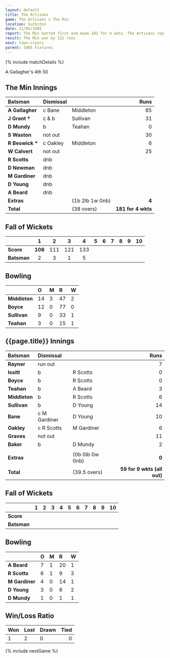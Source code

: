 ```yaml
---
layout: default
title: The Artisans
game: The Artisans v The Min
location: Surbiton
date: 11/05/1985
report: The Min batted first and made 181 for 4 wkts. The Artisans replied with 59 for 9 wkts (all out).
result: The Min won by 122 runs
next: town-cryers
parent: 1985 Fixtures
---
```


{% include matchDetails %}

A Gallagher's 4th 50

## The Min Innings

| Batsman | Dismissal |  | Runs |
|:---|:---|---|---:|
| **A Gallagher** | c Bane | Middleton | 85 | 
| **J Grant &#8224;** | c & b | Sullivan | 31 | 
| **D Mundy** | b | Teahan | 0 | 
| **S Waston** | not out |  | 30 | 
| **R Beswick &#42;** | c Oakley  | Middleton | 6 | 
| **W Calvert** | not out |  | 25 | 
| **R Scotts** | dnb |  |  |
| **D Newman** | dnb |  |  | 
| **M Gardiner** | dnb |  |  | 
| **D Young** | dnb |  |  | 
| **A Beard** | dnb |  |  | 
| **Extras** | | (1b 2lb 1w 0nb) | **4** | 
| **Total** | | (38 overs) | **181 for 4 wkts** | 

## Fall of Wickets

| | 1 | 2 | 3 | 4 | 5 | 6 | 7 | 8 | 9 | 10 |
|---|:---:|:---:|:---:|:---:|:---:|:---:|:---:|:---:|:---:|:---:|
| **Score** | **108** | 111 | 121 | 133 |  |  |  |  |  |  | 
| **Batsman** | 2 | 3 | 1 | 5 |  |  |  |  |  |  | 

## Bowling

| | O | M | R | W |
|---|:---|:---|:---|:---|
| **Middleton** | 14 | 3 | 47 | 2 | 
| **Boyce** | 12 | 0 | 77 | 0 | 
| **Sullivan** | 9 | 0 | 33 | 1 | 
| **Teahan** | 3 | 0 | 15 | 1 |
 
## {{page.title}} Innings

| Batsman | Dismissal |  | Runs |
|:---|:---|---|---:|
| **Rayner** | run out |  | 7 | 
| **Issitt** | b | R Scotts | 0 | 
| **Boyce** | b | R Scotts | 0 | 
| **Teahan** | b | A Beard | 3 | 
| **Middleton** | b | R Scotts | 6 | 
| **Sullivan** | b | D Young | 14 | 
| **Bane** | c M Gardiner | D Young | 10 | 
| **Oakley** | c R Scotts | M Gardiner | 6 | 
| **Graves** | not out |  | 11 | 
| **Baker** | b | D Mundy | 2 | 
|  |  |  |  |
| **Extras** | | (0b 0lb 0w 0nb) | **0** | 
| **Total** | | (39.5 overs) | **59 for 9 wkts (all out)** | 

## Fall of Wickets

| | 1 | 2 | 3 | 4 | 5 | 6 | 7 | 8 | 9 | 10 |
|---|:---:|:---:|:---:|:---:|:---:|:---:|:---:|:---:|:---:|:---:|
| **Score** |  |  |  |  |  |  |  |  |  |  |
| **Batsman** |  |  |  |  |  |  |  |  |  |  |  |

## Bowling

| | O | M | R | W |
|---|:---|:---|:---|:---|
| **A Beard** | 7 | 1 | 20 | 1 | 
| **R Scotts** | 6 | 1 | 9 | 3 | 
| **M Gardiner** | 4 | 0 | 14 | 1 | 
| **D Young** | 3 | 0 | 6 | 2 | 
| **D Mundy** | 1 | 0 | 1 | 1 |

## Win/Loss Ratio

| Won | Lost | Drawn | Tied |
|:---|:---|:---|---:|
| 1 | 2 | 0 | 0 |

{% include nextGame %}